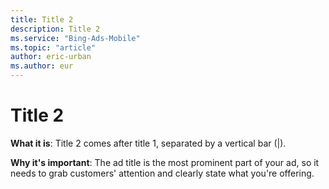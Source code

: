 ```yaml
---
title: Title 2
description: Title 2
ms.service: "Bing-Ads-Mobile"
ms.topic: "article"
author: eric-urban
ms.author: eur
---
```


# Title 2

**What it is**: Title 2 comes after title 1, separated by a vertical bar (|).

**Why it's important**: The ad title is the most prominent part of your ad, so it needs to grab customers' attention and clearly state what you're offering.


